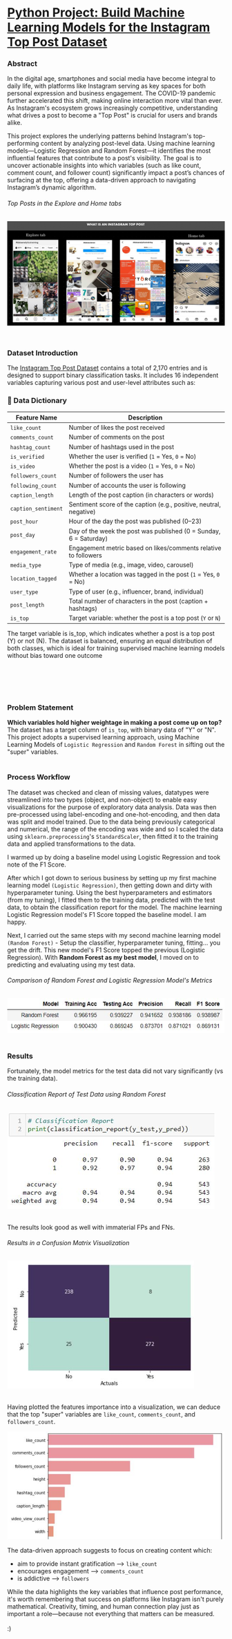 # [Python Project: Build Machine Learning Models for the Instagram Top Post Dataset](https://github.com/JoySeedhe/-Instagram-Top-Posts-Machine-Learning-Model/blob/main/python/Instagram%20Top%20Post.ipynb)

### Abstract
In the digital age, smartphones and social media have become integral to daily life, with platforms like Instagram serving as key spaces for both personal expression and business engagement. The COVID-19 pandemic further accelerated this shift, making online interaction more vital than ever. As Instagram's ecosystem grows increasingly competitive, understanding what drives a post to become a "Top Post" is crucial for users and brands alike.

This project explores the underlying patterns behind Instagram's top-performing content by analyzing post-level data. Using machine learning models—Logistic Regression and Random Forest—it identifies the most influential features that contribute to a post's visibility. The goal is to uncover actionable insights into which variables (such as like count, comment count, and follower count) significantly impact a post’s chances of surfacing at the top, offering a data-driven approach to navigating Instagram’s dynamic algorithm.

###### Top Posts in the Explore and Home tabs
![What is an Instagram Top Post](https://github.com/JoySeedhe/-Instagram-Top-Posts-Machine-Learning-Model/blob/main/python/images/What%20is%20an%20Insta%20Top%20Post.png)</br></br>
---

### Dataset Introduction
The [Instagram Top Post Dataset](https://www.kaggle.com/rezaunderfit/instagram-top-post) contains a total of 2,170 entries and is designed to support binary classification tasks. It includes 16 independent variables capturing various post and user-level attributes such as:


### 📘 Data Dictionary

| Feature Name         | Description                                                                 |
|----------------------|-----------------------------------------------------------------------------|
| `like_count`         | Number of likes the post received                                           |
| `comments_count`     | Number of comments on the post                                              |
| `hashtag_count`      | Number of hashtags used in the post                                         |
| `is_verified`        | Whether the user is verified (`1` = Yes, `0` = No)                          |
| `is_video`           | Whether the post is a video (`1` = Yes, `0` = No)                           |
| `followers_count`    | Number of followers the user has                                            |
| `following_count`    | Number of accounts the user is following                                    |
| `caption_length`     | Length of the post caption (in characters or words)                         |
| `caption_sentiment`  | Sentiment score of the caption (e.g., positive, neutral, negative)          |
| `post_hour`          | Hour of the day the post was published (0–23)                               |
| `post_day`           | Day of the week the post was published (0 = Sunday, 6 = Saturday)           |
| `engagement_rate`    | Engagement metric based on likes/comments relative to followers             |
| `media_type`         | Type of media (e.g., image, video, carousel)                                |
| `location_tagged`    | Whether a location was tagged in the post (`1` = Yes, `0` = No)             |
| `user_type`          | Type of user (e.g., influencer, brand, individual)                          |
| `post_length`        | Total number of characters in the post (caption + hashtags)                 |
| `is_top`             | Target variable: whether the post is a top post (`Y` or `N`)                |

The target variable is is_top, which indicates whether a post is a top post (Y) or not (N). The dataset is balanced, ensuring an equal distribution of both classes, which is ideal for training supervised machine learning models without bias toward one outcome

</br></br>
---
### Problem Statement
**Which variables hold higher weightage in making a post come up on top?** The dataset has a target column of `is_top`, with binary data of "Y" or "N". This project adopts a supervised learning approach, using Machine Learning Models of `Logistic Regression` and `Random Forest` in sifting out the "super" variables.</br></br>

### Process Workflow
The dataset was checked and clean of missing values, datatypes were streamlined into two types (object, and non-object) to enable easy visualizations for the purpose of exploratory data analysis. Data was then pre-processed using label-encoding and one-hot-encoding, and then data was split and model trained. Due to the data being previously categorical and numerical, the range of the encoding was wide and so I scaled the data using `sklearn.preprocessing`'s `StandardScaler`, then fitted it to the training data and applied transformations to the data.

I warmed up by doing a baseline model using Logistic Regression and took note of the F1 Score.

After which I got down to serious business by setting up my first machine learning model `(Logistic Regression)`, then getting down and dirty with hyperparameter tuning. Using the best hyperparameters and estimators (from my tuning), I fitted them to the training data, predicted with the test data, to obtain the classification report for the model. The machine learning Logistic Regression model's F1 Score topped the baseline model. I am happy.

Next, I carried out the same steps with my second machine learning model `(Random Forest)` - Setup the classifier, hyperparameter tuning, fitting... you get the drift. This new model's F1 Score topped the previous (Logistic Regression). With **Random Forest as my best model**, I moved on to predicting and evaluating using my test data.

###### Comparison of Random Forest and Logistic Regression Model's Metrics
![ML model comparison](https://github.com/JoySeedhe/-Instagram-Top-Posts-Machine-Learning-Model/blob/main/python/images/ML%20Models%20Comparison.JPG)</br></br>

### Results
Fortunately, the model metrics for the test data did not vary significantly (vs the training data). 
###### Classification Report of Test Data using Random Forest
![random forest test data classification report](https://github.com/JoySeedhe/-Instagram-Top-Posts-Machine-Learning-Model/blob/main/python/images/RF%20on%20Test%20Data.JPG)</br></br>

The results look good as well with immaterial FPs and FNs.

###### Results in a Confusion Matrix Visualization
![confusion matrix](https://github.com/JoySeedhe/-Instagram-Top-Posts-Machine-Learning-Model/blob/main/python/images/Confusion%20Matrix.JPG)</br></br>

Having plotted the features importance into a visualization, we can deduce that the top "super" variables are `like_count`, `comments_count`, and `followers_count`.

![features importance](https://github.com/JoySeedhe/-Instagram-Top-Posts-Machine-Learning-Model/blob/main/python/images/Features%20Importance.JPG)

The data-driven approach suggests to focus on creating content which:
* aim to provide instant gratification --> `like_count`
* encourages engagement --> `comments_count`
* is addictive --> `followers`

While the data highlights the key variables that influence post performance, it's worth remembering that success on platforms like Instagram isn't purely mathematical. Creativity, timing, and human connection play just as important a role—because not everything that matters can be measured.
</br></br>:)
